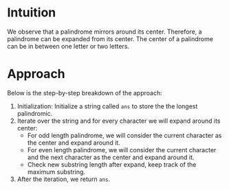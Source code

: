 # Intuition

We observe that a palindrome mirrors around its center. Therefore, a palindrome can be expanded from its center. The center of a palindrome can be in between one letter or two letters.

# Approach

Below is the step-by-step breakdown of the approach:

1. Initialization: Initialize a string called `ans` to store the the longest palindromic.
2. Iterate over the string and for every character we will expand around its center:
   - For odd length palindrome, we will consider the current character as the center and expand around it.
   - For even length palindrome, we will consider the current character and the next character as the center and expand around it.
   - Check new substring length after expand, keep track of the maximum substring.
3. After the iteration, we return `ans`.

